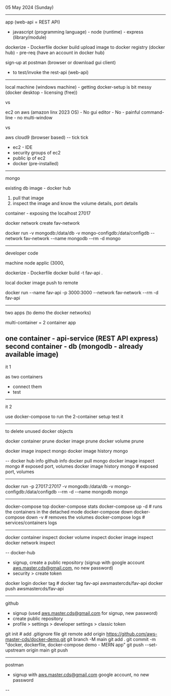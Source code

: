 05 May 2024 (Sunday) 

---
app (web-api = REST API)
  - javascript (programming language) - node (runtime) - express (library/module)
  
dockerize - Dockerfile
docker build 
upload image to docker registry (docker hub) - pre-req (have an account in docker hub)

sign-up at postman (browser or download gui client)
  - to test/invoke the rest-api (web-api)

---
local machine (windows machine) - getting docker-setup is bit messy (docker desktop - licensing (free))

vs

ec2 on aws (amazon linx 2023 OS) - No gui editor - No - painful command-line - no multi-window

vs

aws cloud9 (browser based)  -- tick tick
 - ec2 - IDE 
 - security groups of ec2
 - public ip of ec2
 - docker (pre-installed)
 
---
mongo

existing db image - docker hub

1. pull that image
2. inspect the image and know the volume details, port details


container - exposing the localhost 27017


docker network create fav-network

docker run -v mongodb:/data/db -v mongo-configdb:/data/configdb --network fav-network --name mongodb --rm -d mongo

---
developer code

machine node applic (3000, 


dockerize - Dockerfile
docker build -t fav-api .

local docker image 
push to remote

docker run --name fav-api -p 3000:3000 --network fav-network --rm -d fav-api



---



two apps (to demo the docker networks)

multi-container = 2 container app

one container    - api-service (REST API express)
second container - db (mongodb - already available image)
---
it 1

as two containers 
 - connect them 
 - test
---
it 2 

use docker-compose to run the 2-container setup
test it



---
to delete unused docker objects

docker container prune
docker image prune
docker volume prune

docker image inspect mongo
docker image history mongo

--
docker hub info
github info
docker pull mongo
docker image inspect mongo # exposed port, volumes
docker image history mongo # exposed port, volumes

---
docker run -p 27017:27017 -v mongodb:/data/db -v mongo-configdb:/data/configdb --rm -d --name mongodb mongo

---
docker-compose top
docker-compose stats
docker-compose up -d   # runs the containers in the detached mode
docker-compose down 
docker-compose down -v # removes the volumes
docker-compose logs    # services/containers logs

---
docker container inspect <container-name>
docker volume inspect <volume-name>
docker image inspect <image-name>
docker network inspect <network-name>

--
docker-hub 
 - signup, create a public repository (signup with google account aws.master.cds@gmail.com, no new password)
 - security > create token

docker login 
docker tag <local-tag> <remote-tag> # docker tag fav-api awsmastercds/fav-api
docker push awsmastercds/fav-api

---
github 
  - signup (used aws.master.cds@gmail.com for signup, new password)
  - create public repository
  - profile > settings > developer settings > classic token

git init # add .gitignore file
git remote add origin https://github.com/aws-master-cds/docker-demo.git
git branch -M main
git add .
git commit -m "docker, dockerfile, docker-compose demo - MERN app"
git push --set-upstream origin main
git push

---
postman 
 - signup with aws.master.cds@gmail.com google account, no new password

--
